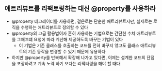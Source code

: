 ## 애트리뷰트를 리팩토링하는 대신 @property를 사용하라

- @property 데코레이터를 사용하면, 겉은로는 단순한 애트리뷰트지만, 실제로는 로직을 수행하는 애트리뷰트로 정의할 수 있다
- @property의 고급 활용법이자 흔히 사용하는 기법으로는 간단한 수치 애트리뷰트를 그때끄떄 요청에 따라 계산해 제공하도록 바꾸는 기법이 있다
    - 이 기법은 기존 클래스를 호출하는 코드를 전혀 바꾸지 않고도 클래스 애트리뷰트의 기존 동작을 변경할 수 있기 때문에 유용하다
- 하지만 @property를 반복해서 확장해 나가고 있다면, 이제는 설계한 코드의 단점을 포장하려고 계속 노력 하기 보다는 리팩터링을 해야 할 때다 